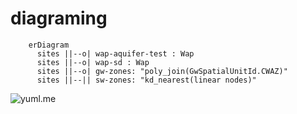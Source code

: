 # diagraming


```mermaid
    erDiagram
      sites ||--o| wap-aquifer-test : Wap
      sites ||--o| wap-sd : Wap
      sites ||--o| gw-zones: "poly_join(GwSpatialUnitId.CWAZ)"
      sites ||--|| sw-zones: "kd_nearest(linear nodes)"
```


![ yuml.me ](http://yuml.me/diagram/scruffy/class/[Customer]->[Address2sdfsdf]
    "A Note"
)
